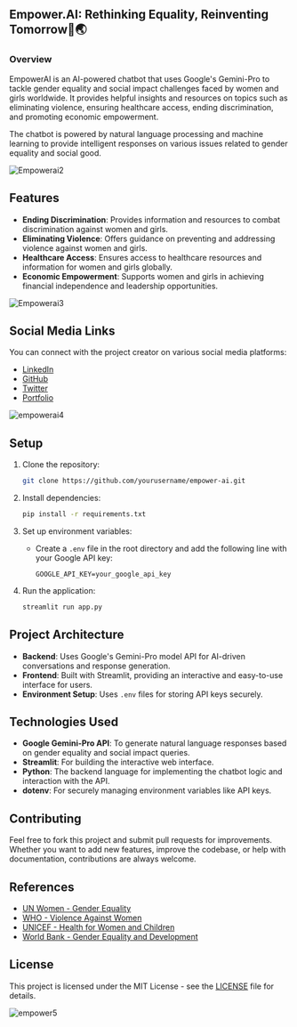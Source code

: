 ## Empower.AI: Rethinking Equality, Reinventing Tomorrow🔄🌏

### Overview

EmpowerAI is an AI-powered chatbot that uses Google's Gemini-Pro to tackle gender equality and social impact challenges faced by women and girls worldwide. It provides helpful insights and resources on topics such as eliminating violence, ensuring healthcare access, ending discrimination, and promoting economic empowerment.

The chatbot is powered by natural language processing and machine learning to provide intelligent responses on various issues related to gender equality and social good.

![Empowerai2](https://github.com/user-attachments/assets/848a6a77-d0ee-4fec-8dd3-64368fdce16c)

## Features

- **Ending Discrimination**: Provides information and resources to combat discrimination against women and girls.
- **Eliminating Violence**: Offers guidance on preventing and addressing violence against women and girls.
- **Healthcare Access**: Ensures access to healthcare resources and information for women and girls globally.
- **Economic Empowerment**: Supports women and girls in achieving financial independence and leadership opportunities.

![Empowerai3](https://github.com/user-attachments/assets/f0e1cf5f-2889-487b-91b8-05af69caf156)

## Social Media Links

You can connect with the project creator on various social media platforms:

- [LinkedIn](https://www.linkedin.com/roshnikumari1) 
- [GitHub](https://github.com/RSN601KRI) 
- [Twitter](https://twitter.com/RoshniK29147303) 
- [Portfolio](https://yourportfolio.com)

![empowerai4](https://github.com/user-attachments/assets/b0c52e31-f056-42e5-a097-7e2479cd10b0)

## Setup

1. Clone the repository:
    ```bash
    git clone https://github.com/yourusername/empower-ai.git
    ```

2. Install dependencies:
    ```bash
    pip install -r requirements.txt
    ```
3. Set up environment variables:
    - Create a `.env` file in the root directory and add the following line with your Google API key:
      ```
      GOOGLE_API_KEY=your_google_api_key
      ```

4. Run the application:
    ```bash
    streamlit run app.py
    ```

## Project Architecture

- **Backend**: Uses Google's Gemini-Pro model API for AI-driven conversations and response generation.
- **Frontend**: Built with Streamlit, providing an interactive and easy-to-use interface for users.
- **Environment Setup**: Uses `.env` files for storing API keys securely.

## Technologies Used

- **Google Gemini-Pro API**: To generate natural language responses based on gender equality and social impact queries.
- **Streamlit**: For building the interactive web interface.
- **Python**: The backend language for implementing the chatbot logic and interaction with the API.
- **dotenv**: For securely managing environment variables like API keys.

## Contributing

Feel free to fork this project and submit pull requests for improvements. Whether you want to add new features, improve the codebase, or help with documentation, contributions are always welcome.

## References

- [UN Women - Gender Equality](https://www.unwomen.org/en)
- [WHO - Violence Against Women](https://www.who.int/news-room/fact-sheets/detail/violence-against-women)
- [UNICEF - Health for Women and Children](https://www.unicef.org/health)
- [World Bank - Gender Equality and Development](https://www.worldbank.org/en/topic/gender)

## License

This project is licensed under the MIT License - see the [LICENSE](LICENSE) file for details.

![empower5](https://github.com/user-attachments/assets/84ac2fb7-036c-4205-9a2f-8e8afb38a623)
